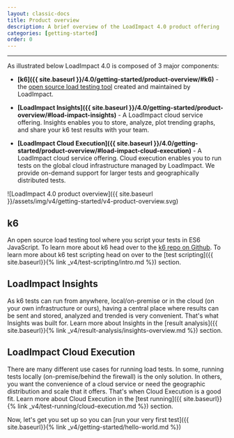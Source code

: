 ```yaml
---
layout: classic-docs
title: Product overview
description: A brief overview of the LoadImpact 4.0 product offering
categories: [getting-started]
order: 0
---
```


***

As illustrated below LoadImpact 4.0 is composed of 3 major components:

- **[k6]({{ site.baseurl }}/4.0/getting-started/product-overview/#k6)** - the [open source load testing tool](https://github.com/loadimpact/k6) created and maintained by LoadImpact.

- **[LoadImpact Insights]({{ site.baseurl }}/4.0/getting-started/product-overview/#load-impact-insights)** - A LoadImpact cloud service offering. Insights enables you to store, analyze, plot trending graphs, and share your k6 test results with your team.

- **[LoadImpact Cloud Execution]({{ site.baseurl }}/4.0/getting-started/product-overview/#load-impact-cloud-execution)** - A LoadImpact cloud service offering. Cloud execution enables you to run tests on the global cloud infrastructure managed by LoadImpact. We provide on-demand support for larger tests and geographically distributed tests.

![LoadImpact 4.0 product overview]({{ site.baseurl }}/assets/img/v4/getting-started/v4-product-overview.svg)

## k6

An open source load testing tool where you script your tests in ES6 JavaScript. To learn more about k6 head over to the [k6 repo on Github](https://github.com/loadimpact/k6). To learn more about k6 test scripting head on over to the [test scripting]({{ site.baseurl}}{% link _v4/test-scripting/intro.md %}) section.

## LoadImpact Insights

As k6 tests can run from anywhere, local/on-premise or in the cloud (on your own infrastructure or ours), having a central place where results can be sent and stored, analyzed and trended is very convenient. That's what Insights was built for. Learn more about Insights in the [result analysis]({{ site.baseurl}}{% link _v4/result-analysis/insights-overview.md %}) section.

## LoadImpact Cloud Execution

There are many different use cases for running load tests. In some, running tests locally (on-premise/behind the firewall) is the only solution. In others, you want the convenience of a cloud service or need the geographic distribution and scale that it offers. That's when Cloud Execution is a good fit. Learn more about Cloud Execution in the [test running]({{ site.baseurl}}{% link _v4/test-running/cloud-execution.md %}) section.

Now, let's get you set up so you can [run your very first test]({{ site.baseurl}}{% link _v4/getting-started/hello-world.md %})
<!--stackedit_data:
eyJoaXN0b3J5IjpbMTI1OTYyNTI3MSwtMTQ5Nzc1MjU2NV19
-->